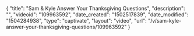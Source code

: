{
    "title": "Sam &amp; Kyle Answer Your Thanksgiving Questions",
    "description": "",
    "videoid": "109963592",
    "date_created": "1502517839",
    "date_modified": "1504284938",
    "type": "captivate",
    "layout": "video",
    "url": "\/v\/sam-kyle-answer-your-thanksgiving-questions\/109963592"
}